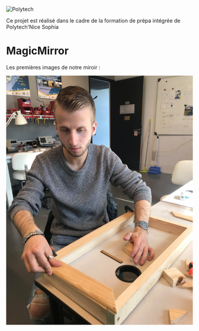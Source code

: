 ![Polytech](http://www.polytechnice.fr/jahia/jsp/jahia/templates/inc/img/polytech_nice-sophia.png)

Ce projet est réalisé dans le cadre de la formation de prépa intégrée de Polytech'Nice Sophia
# MagicMirror


Les premières images de notre miroir : 

![Conception](/Doc/image/Conceptionmiroir.png)
